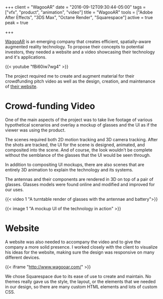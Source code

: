 +++
client = "WagooAR"
date = "2016-09-12T09:30:44-05:00"
tags = ["vfx", "product", "animation", "video"]
title = "WagooAR"
tools = ["Adobe After Effects", "3DS Max", "Octane Render", "Squarespace"]
active = true
peak = true

+++

[WagooAR](http://www.wagooar.com/) is an emerging company that creates efficient, spatially-aware augmented reality technology. To propose their concepts  to potential investors, they needed a website and a video showcasing their technology and it's applications.

{{< youtube "fBi60iw7wg4" >}}

The project required me to create and augment material for their crowdfunding pitch video as well as the design, creation, and maintenance of [their website](http://www.wagooar.com/).


<!--more-->

# Crowd-funding Video

One of the main aspects of the project was to take live footage of various hypothetical scenarios and overlay a mockup of glasses and the UI as if the viewer was using the product.

The scenes required both 2D motion tracking and 3D camera tracking. After the shots are tracked, the UI for the scene is designed, animated, and composited into the scene. And of course, the look wouldn't be complete without the semblance of the glasses that the UI would be seen through.

In addition to compositing UI mockups, there are also scenes that are entirely 3D animation to explain the technology and its systems.

The antennas and their components are rendered in 3D on top of a pair of glasses. Glasses models were found online and modified and improved for our uses.

{{< video 1 "A turntable render of glasses with the antennae and battery">}}

{{< image 1 "A mockup UI of the technology in action" >}}

# Website

A website was also needed to accompany the video and to give the company a more solid presence. I worked closely with the client to visualize his ideas for the website, making sure the design was responsive on many different devices.

{{< iframe "http://www.wagooar.com/" >}}

We chose Squarespace due to its ease of use to create and maintain. No themes really gave us the style, the layout, or the elements that we needed in our design, so there are many custom HTML elements and lots of custom CSS.
